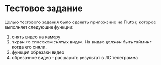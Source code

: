 # Тестовое задание

Целью тестового задания было сделать приложение на Flutter, которое выполняет следующие функции:
1) снять видео  на камеру
2) экран со списоком снятых видео. На видео должен быть тайминг когда его сняли.
3) функция обрезаки видео
4) обрезанное видео  - расшарить результат  в ЛС телеграмма
